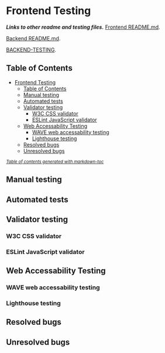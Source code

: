 # Frontend Testing

***Links to other readme and testing files.***
[Frontend README.md](https://github.com/redifo/recipe-drf-api/blob/main/README.md).

[Backend README.md](https://github.com/redifo/recipe-drf-api/blob/main/README-BACKEND.md).

[BACKEND-TESTING](https://github.com/redifo/recipe-drf-api/blob/main/BACKEND-TESTING.md).

## Table of Contents

- [Frontend Testing](#frontend-testing)
  * [Table of Contents](#table-of-contents)
  * [Manual testing](#manual-testing)
  * [Automated tests](#automated-tests)
  * [Validator testing](#validator-testing)
    + [W3C CSS validator](#w3c-css-validator)
    + [ESLint JavaScript validator](#eslint-javascript-validator)
  * [Web Accessability Testing](#web-accessability-testing)
    + [WAVE web accessability testing](#wave-web-accessability-testing)
    + [Lighthouse testing](#lighthouse-testing)
  * [Resolved bugs](#resolved-bugs)
  * [Unresolved bugs](#unresolved-bugs)

<small><i><a href='http://ecotrust-canada.github.io/markdown-toc/'>Table of contents generated with markdown-toc</a></i></small>



## Manual testing

## Automated tests

## Validator testing
### W3C CSS validator
### ESLint JavaScript validator

## Web Accessability Testing
### WAVE web accessability testing
### Lighthouse testing

## Resolved bugs

## Unresolved bugs